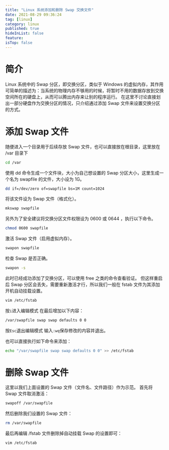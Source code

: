 ```yaml
---
title: "Linux 系统添加和删除 Swap 交换文件"
date: 2021-08-29 09:36:24
tag: [linux]
category: linux
published: true
hideInList: false
feature:
isTop: false
---
```


# 简介

Linux 系统中的 Swap 分区，即交换分区，类似于 Windows 的虚拟内存，其作用可简单的描述为：当系统的物理内存不够用的时候，将暂时不用的数据存放到交换空间所在的硬盘上，从而可以腾出内存来让别的程序运行。
在这里不讨论直接划出一部分硬盘作为交换分区的情况，只介绍通过添加 Swap 文件来设置交换分区的方式。

# 添加 Swap 文件

随便进入一个目录用于后续存放 Swap 文件，也可以直接放在根目录，这里放在 /var 目录下

```bash
cd /var
```

使用 dd 命令生成一个文件块，大小为自己想设置的 Swap 分区大小，这里生成一个名为 swapfile 的文件，大小设为 1G。

```bash
dd if=/dev/zero of=swapfile bs=1M count=1024
```

将该文件设为 Swap 文件（格式化）。

```bash
mkswap swapfile
```

另外为了安全建议将交换分区文件权限设为 0600 或 0644 ，执行以下命令。

```bash
chmod 0600 swapfile
```

激活 Swap 文件（启用虚拟内存）。

```bash
swapon swapfile
```

检查 Swap 是否正确。

```bash
swapon -s
```

此时已经成功添加了交换分区，可以使用 free 之类的命令查看验证。
但这样重启后 Swap 分区会丢失，需要重新激活才行，所以我们一般在 fstab 文件为其添加开机自动挂载设置。

```bash
vim /etc/fstab
```

按`i`进入编辑模式
在最后增加以下内容：

```bash
/var/swapfile swap swap defaults 0 0
```

按`Esc`退出编辑模式
输入`:wq`保存修改的内容并退出。

也可以直接执行如下命令来添加：

```bash
echo "/var/swapfile swap swap defaults 0 0" >> /etc/fstab
```

# 删除 Swap 文件

这里以我们上面设置的 Swap 文件（文件名、文件路径）作为示范。
首先将 Swap 文件取消激活：

```bash
swapoff /var/swapfile
```

然后删除我们设置的 Swap 文件：

```bash
rm /var/swapfile
```

最后再编辑 /fstab 文件删除掉自动挂载 Swap 的设置即可：

```bash
vim /etc/fstab
```
